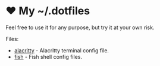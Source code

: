 ❤ My ~/.dotfiles
================

Feel free to use it for any purpose, but try it at your own risk.

Files:

- [alacritty](alacritty/alacritty.toml) - Alacritty terminal config file.
- [fish](fish) - Fish shell config files.
